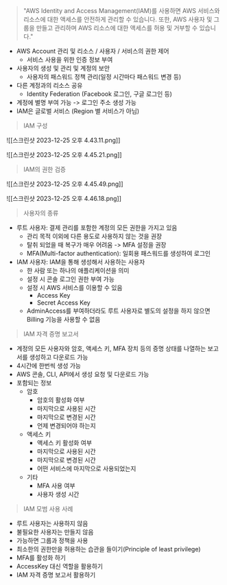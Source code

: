 > "AWS Identity and Access Management(IAM)를 사용하면 AWS 서비스와 리소스에 대한 액세스를 안전하게 관리할 수 있습니다. 또한, AWS 사용자 및 그룹을 만들고 관리하며 AWS 리소스에 대한 액세스를 허용 및 거부할 수 있습니다."

- AWS Account 관리 및 리소스 / 사용자 / 서비스의 권한 제어
	- 서비스 사용을 위한 인증 정보 부여
- 사용자의 생성 및 관리 및 계정의 보안
	- 사용자의 패스워드 정책 관리(일정 시간마다 패스워드 변경 등)
- 다른 계정과의 리소스 공유
	- Identity Federation (Facebook 로그인, 구글 로그인 등)
- 계정에 별명 부여 가능 -> 로그인 주소 생성 가능
- IAM은 글로벌 서비스 (Region 별 서비스가 아님)

> IAM 구성

![[스크린샷 2023-12-25 오후 4.43.11.png]]

![[스크린샷 2023-12-25 오후 4.45.21.png]]

> IAM의 권한 검증

![[스크린샷 2023-12-25 오후 4.45.49.png]]

![[스크린샷 2023-12-25 오후 4.46.18.png]]

> 사용자의 종류

- 루트 사용자: 결제 관리를 포함한 계정의 모든 권한을 가지고 있음
	- 관리 목적 이외에 다른 용도로 사용하지 않는 것을 권장
	- 탈취 되었을 때 복구가 매우 어려움 -> MFA 설정을 권장
	- MFA(Multi-factor authentication): 일회용 패스워드를 생성하여 로그인
- IAM 사용자: IAM을 통해 생성해서 사용하는 사용자
	- 한 사람 또는 하나의 애플리케이션을 의미
	- 설정 시 콘솔 로그인 권한 부여 가능
	- 설정 시 AWS 서비스를 이용할 수 있음
		- Access Key
		- Secret Access Key
	- AdminAccess를 부여하더라도 루트 사용자로 별도의 설정을 하지 않으면 Billing 기능을 사용할 수 없음

> IAM 자격 증명 보고서

- 계정의 모든 사용자와 암호, 액세스 키, MFA 장치 등의 증명 상태를 나열하는 보고서를 생성하고 다운로드 가능
- 4시간에 한번씩 생성 가능
- AWS 콘솔, CLI, API에서 생성 요청 및 다운로드 가능
- 포함되는 정보
	- 암호
		- 암호의 활성화 여부
		- 마지막으로 사용된 시간
		- 마지막으로 변경된 시간
		- 언제 변경되어야 하는지
	- 액세스 키
		- 액세스 키 활성화 여부
		- 마지막으로 사용된 시간
		- 마지막으로 변경된 시간
		- 어떤 서비스에 마지막으로 사용되었는지
	- 기타
		- MFA 사용 여부
		- 사용자 생성 시간

> IAM 모범 사용 사례

- 루트 사용자는 사용하지 않음
- 불필요한 사용자는 만들지 않음
- 가능하면 그룹과 정책을 사용
- 최소한의 권한만을 허용하는 습관을 들이기(Principle of least privilege)
- MFA를 활성화 하기
- AccessKey 대신 역할을 활용하기
- IAM 자격 증명 보고서 활용하기
